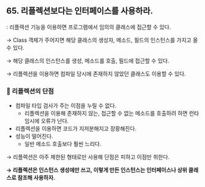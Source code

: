 ## 65. 리플렉션보다는 인터페이스를 사용하라.

: 리플렉션 기능을 이용하면 프로그램에서 임의의 클래스에 접근할 수 있다.

→ Class 객체가 주어지면 해당 클래스의 생성자, 메소드, 필드의 인스턴스를 가지고 올 수 있다.

→ 해당 클래스의 인스턴스를 생성, 메소드를 호출, 필드에 접근할 수 있다.

→ 리플렉션을 이용하면 컴파일 당시에 존재하지 않았던 클래스도 이용할 수 있다.

### 🎃 리플렉션의 단점

- 컴파일 타입 검사가 주는 이점을 누릴 수 없다.
  - 리플렉션을 이용해 존재하지 않는, 접근할 수 없는 메소드를 호출하려 하면 런타임시에 오류가 난다.
- 리플렉션을 이용하면 코드가 지저분해지고 장황해진다.
- 성능이 떨어진다.
  - 일반 메소드 호출보다 훨씬 느리다.

→ 리플렉션은 아주 제한된 형태로만 사용해 단점은 피하고 이점만 취한다.

**→ 리플렉션은 인스턴스 생성에만 쓰고, 이렇게 만든 인스턴스는 인터페이스나 상위 클래스로 참조해 사용하자.**